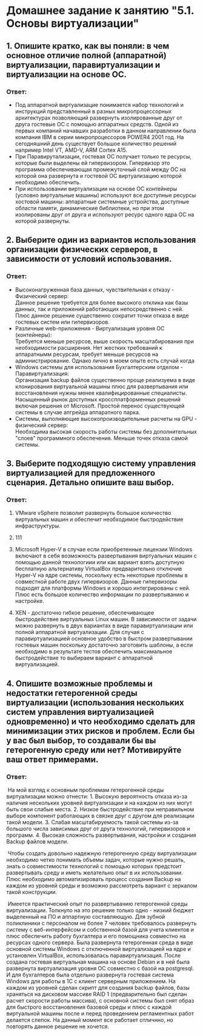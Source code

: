   # Домашнее задание к занятию "5.1. Основы виртуализации"

 ##  1. Опишите кратко, как вы поняли: в чем основное отличие полной (аппаратной) виртуализации, паравиртуализации и виртуализации на основе ОС.

### Ответ:

  * Под аппаратной виртуализацие понимается набор технологий и инструкций представленный в разных микропроцессорных архитектурах позволяющий развернуть изолированные друг от друга гостевые ОС с помощью аппаратных средств. Одной из первых компаний начавших разработки в данном направлении была компания IBM в серии микропроцессоров POWER4 2001 год. На сегодняшний день существует большое количество решений например Intel VT, AMD-V, ARM Cortex A15. 
  * При Паравирутализации, гостевая ОС получает только те ресурсы, которые были выделены ей гипервизором. Гипервизор это программа обеспечивающая промежуточный слой между ОС на которой она развернута и гостевой ОС виртуализацию которой необходимо обеспечить.
  * При использовании виртуализации на основе ОС контейнеры (условно виртуальные машины) используют все доступные ресурсы хостовой машины: аппаратные системные устройства, доступные области памяти, динамические библиотеки, но при этом изолированы друг от друга и используют ресурс одного ядра ОС на которой развернуты.

  ## 2. Выберите один из вариантов использования организации физических серверов, в зависимости от условий использования.

 ### Ответ:

  * Высоконагруженная база данных, чувствительная к отказу - Физический сервер:  
      Данное решение требуется для более высокого отклика как базы данных, так и приложений работающих непосредственно с ней. Плюс данное решение существенно сократит точки отказа в виде гостевых систем или гипервизоров.      
  * Различные web-приложения - Виртуализация уровня ОС (контейнеры):  
      Требуется меньше ресурсов, выше скорость масштабирования при необходимости расширения. Нет жестких требований к аппаратнымм ресурсам, требует меньше ресурсов на администрирование. Однако лично в моем опыте есть случай когда 
  * Windows системы для использования Бухгалтерским отделом - Паравиртуализация:  
      Организация backup файлов существенно проще реализуема в виде клонирования виртуальной машины плюс для развертывания или восстановления нужны менее квалифицированные специалисты. Насыщенный рынок доступных кроссплатформенных решений включая решения от Microsoft. Простой перенос существующей системы в случае апгрейда аппаратного парка.   
  * Системы, выполняющие высокопроизводительные расчеты на GPU - физический сервер:  
      Необходима высокая скорость работы системы без дополнительных "слоев" программного обеспечения. Меньше точек отказа самой системы.

   ## 3. Выберите подходящую систему управления виртуализацией для предложенного сценария. Детально опишите ваш выбор. 

  ### Ответ:

1. VMware vSphere позволит развернуть большое количество виртуальных машин и обеспечит необходимое быстродействие инфраструктуры.

2. 111

3. Microsoft Hyper-V в случае если приобретенные лицензии Windows включают в себя возможность развертывания виртуальных машин с помощью данной технологиии или как вариант взять доступную бесплатную альтернативу VirtualBox предварительно отключив Hyper-V на ядре системы, поскольку есть некоторые проблемы в совместной работе двух гипервизоров. Данные гипервизоры подходят для платформы Windows и хорошо интегрированы с ней. Плюс есть большое количество информации по развертыванию и настройке.

4. XEN - достаточно гибкое решение, обеспечивающее быстродействие  виртуальных Linux машин. В зависимости от задачи можно развернуть в двух вариантах в виде паравиртуализации или полной аппаратной виртуализации. Для случая с паравиртуализацией основное удобство в быстром развертывании гостевых машин поскольку достаточно заготовить шаблоны, а если необходимо в результате тестов обеспечить максимальное быстродействие то выбираем вариант с аппаратной виртуализацией.

## 4. Опишите возможные проблемы и недостатки гетерогенной среды виртуализации (использования нескольких систем управления виртуализацией  одновременно) и что необходимо сделать для минимизации этих рисков и  проблем. Если бы у вас был выбор, то создавали бы вы гетерогенную среду  или нет? Мотивируйте ваш ответ примерами.

### Ответ:

​	На мой взгляд к основным проблемам гетерогенной среды виртуализации можно отнести: 1. Высокую вероятность отказа из-за наличия нескольких уровней виртуализации и на каждом из них могут быть свои слабые места. 2. Низкое быстродействие при неправильном выборе компонент работающих в связке друг с другом для реализации такой модели. 3. Слабая масштабируемость такой системы из-за большого числа зависимых друг от друга технологий, гипервизоров и программ. 4. Высокая сложность развертывания, настройки и создания Backup файлов модели. 

​	Чтобы создать довольно надежную гетерогенную среду виртуализации необходимо четко понимать объемы задач, которые нужно решать, знать о совместимости технологий с помощью которых предстоит развертывать среду и иметь желательно опыт в их использовании.  Плюс необходимо автоматизировать процесс создания Backup на каждом из уровней среды и возможно рассмотреть вариант с зеркалом такой конструкции. 

​	Имеется практический опыт по развертыванию гетерогенной среды виртуализации. Толкнуло на это решение только одно - низкий бюджет выделенный на ПО и аппартную составляющую. Для зубной поликлиники с персоналом не более 7 человек требовалось развернуть систему с веб-интерфейсом и собственной базой для учета клиентов и плюс обеспечить работу бухгалтера и его помощника совместно на ресурсах одного сервера. Была развернута гетерогенная среда в виде основной системы Windows с отключенной виртуализацией на ядре и установлен VirtualBox, использовалась паравиртуализация. После создана гостевая виртуальная машина на основе Debian и в ней была развернута виртуализация уровня ОС совместно с базой на postgresql. И для бухгалтеров была отдельно развернута гостевая система Windows для работы в 1С с клиент серверным приложением.  На каждом из уровней сделан скрипт для создания backup файлов, базы храняться на дисковом массиве RAID 1 (предварительно был сделан расчет скорости работы массива), с основной системы был снят образ для быстрого восстановления базовой среды и плюс с каждой виртуальной машины после и перед проведением регламентных работ делается слепок. На данный момент все работает отличнно, но повторять данное решение не хочется.
